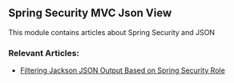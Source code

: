 ## Spring Security MVC Json View

This module contains articles about Spring Security and JSON 

### Relevant Articles:

- [Filtering Jackson JSON Output Based on Spring Security Role](https://www.baeldung.com/spring-security-role-filter-json)
